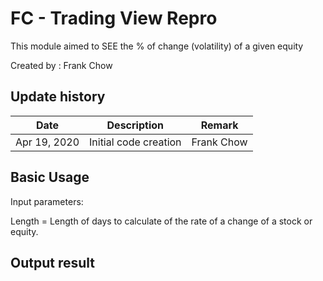 # FC - Trading View Repro
This module aimed to SEE the % of change (volatility) of a given equity

Created by : Frank Chow

## Update history
| Date | Description | Remark |
|------|-------------|:----:|
| Apr 19, 2020 | Initial code creation | Frank Chow |

## Basic Usage
Input parameters:

Length = Length of days to calculate of the rate of a change of a stock or equity.

## Output result



